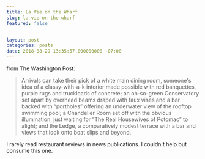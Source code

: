 ```yaml
---
title: La Vie on the Wharf
slug: la-vie-on-the-wharf
featured: false


layout: post
categories: posts
date: 2018-08-29 13:35:57.000000000 -07:00
---
```


from The Washington Post:

> Arrivals can take their pick of a white main dining room, someone's idea of a classy-with-a-k interior made possible with red banquettes, purple rugs and truckloads of concrete; an oh-so-green Conservatory set apart by overhead beams draped with faux vines and a bar backed with “portholes” offering an underwater view of the rooftop swimming pool; a Chandelier Room set off with the obvious illumination, just waiting for “The Real Housewives of Potomac” to alight; and the Ledge, a comparatively modest terrace with a bar and views that look onto boat slips and beyond.

I rarely read restaurant reviews in news publications. I couldn't help but consume this one.

